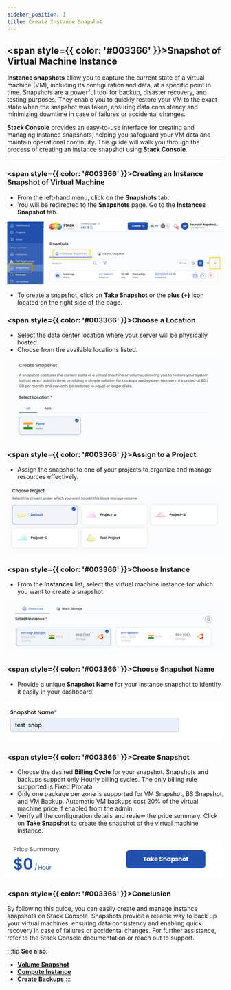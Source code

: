 ```yaml
---
sidebar_position: 1
title: Create Instance Snapshot
---
```


## <span style={{ color: '#003366' }}>Snapshot of Virtual Machine Instance</span>

**Instance snapshots** allow you to capture the current state of a virtual machine (VM), including its configuration and data, at a specific point in time. Snapshots are a powerful tool for backup, disaster recovery, and testing purposes. They enable you to quickly restore your VM to the exact state when the snapshot was taken, ensuring data consistency and minimizing downtime in case of failures or accidental changes.

**Stack Console** provides an easy-to-use interface for creating and managing instance snapshots, helping you safeguard your VM data and maintain operational continuity. This guide will walk you through the process of creating an instance snapshot using **Stack Console**.

----------

### <span style={{ color: '#003366' }}>Creating an Instance Snapshot of Virtual Machine</span>

- From the left-hand menu, click on the **Snapshots** tab.
- You will be redirected to the **Snapshots** page. Go to the **Instances Snapshot** tab.

![Snapshots Page](images/stackconsole-create-snapshot-vm.png)

- To create a snapshot, click on **Take Snapshot** or the **plus (+)** icon located on the right side of the page.

### <span style={{ color: '#003366' }}>Choose a Location</span>

- Select the data center location where your server will be physically hosted.
- Choose from the available locations listed.

![Choose Location](images/stackconsole-create-snapshot-vm-instance-location.png)

### <span style={{ color: '#003366' }}>Assign to a Project</span>

- Assign the snapshot to one of your projects to organize and manage resources effectively.

![Assign to Project](images/stackconsole-create-block-storages-select-project.png)

### <span style={{ color: '#003366' }}>Choose Instance</span>

- From the **Instances** list, select the virtual machine instance for which you want to create a snapshot.

![Choose Instance](images/stackconsole-create-snapshot-vm-instance.png)

### <span style={{ color: '#003366' }}>Choose Snapshot Name</span>

- Provide a unique **Snapshot Name** for your instance snapshot to identify it easily in your dashboard.

![Choose Snapshot Name](images/stackconsole-create-snapshot-vm-instance-snapshot.png)

### <span style={{ color: '#003366' }}>Create Snapshot</span>

- Choose the desired **Billing Cycle** for your snapshot. Snapshots and backups support only Hourly billing cycles. The only billing rule supported is Fixed Prorata.
- Only one package per zone is supported for VM Snapshot, BS Snapshot, and VM Backup. Automatic VM backups cost 20% of the virtual machine price if enabled from the admin.
- Verify all the configuration details and review the price summary. Click on **Take Snapshot** to create the snapshot of the virtual machine instance.

![Create Snapshot](images/stackconsole-create-snapshot-vm-instance-snapshot-takesnap.png)

### <span style={{ color: '#003366' }}>Conclusion</span>

By following this guide, you can easily create and manage instance snapshots on Stack Console. Snapshots provide a reliable way to back up your virtual machines, ensuring data consistency and enabling quick recovery in case of failures or accidental changes. For further assistance, refer to the Stack Console documentation or reach out to support.

:::tip
**See also:**  
- **[Volume Snapshot](./../Volume%20Snapshot/Create%20Volume%20Snapshot.md)**  
- **[Compute Instance](./../Compute/Guides%20For%20Apache%20CloudStack/Compute%20Instance.md)**
- **[Create Backups](./../Backups/Create%20Backups.md)**
:::
